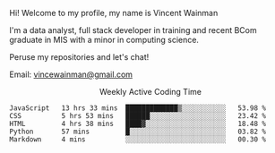 Hi! Welcome to my profile, my name is Vincent Wainman

I'm a data analyst, full stack developer in training and recent BCom graduate in MIS with a minor in computing science. 

Peruse my repositories and let's chat!

Email: vincewainman@gmail.com

<p align="center"> Weekly Active Coding Time </p>
<!--START_SECTION:waka-->

```text
JavaScript   13 hrs 33 mins  █████████████▒░░░░░░░░░░░   53.98 %
CSS          5 hrs 53 mins   ██████░░░░░░░░░░░░░░░░░░░   23.42 %
HTML         4 hrs 38 mins   ████▓░░░░░░░░░░░░░░░░░░░░   18.48 %
Python       57 mins         █░░░░░░░░░░░░░░░░░░░░░░░░   03.82 %
Markdown     4 mins          ░░░░░░░░░░░░░░░░░░░░░░░░░   00.30 %
```

<!--END_SECTION:waka-->
